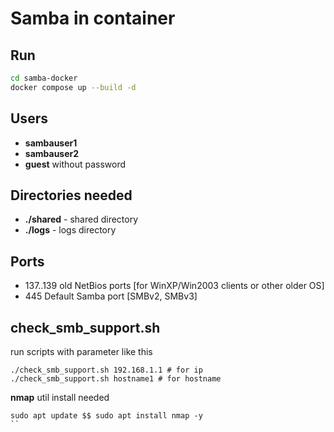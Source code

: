 # Samba in container

## Run
```bash
cd samba-docker
docker compose up --build -d
```
## Users
+ **sambauser1**
+ **sambauser2**
+ **guest** without password
## Directories needed
+ **./shared** - shared directory
+ **./logs** - logs directory

## Ports
+ 137..139 old NetBios ports [for WinXP/Win2003 clients or other older OS]
+ 445 Default Samba port [SMBv2, SMBv3]

## check_smb_support.sh
run scripts with parameter like this
```
./check_smb_support.sh 192.168.1.1 # for ip
./check_smb_support.sh hostname1 # for hostname
```
**nmap** util install needed

```
sudo apt update $$ sudo apt install nmap -y
``
